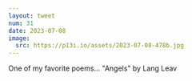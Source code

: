 ```yaml
---
layout: tweet
num: 31
date: 2023-07-08
image:
  src: https://p13i.io/assets/2023-07-08-478b.jpg
---
```


One of my favorite poems... "Angels" by Lang Leav
